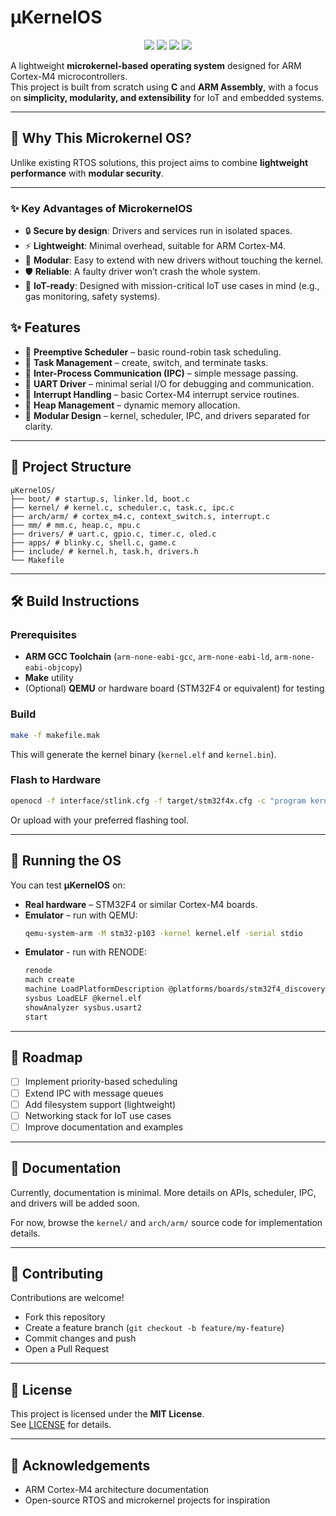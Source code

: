# μKernelOS

<p align="center">
  <img src="https://img.shields.io/badge/ARM-Cortex--M4-blue?style=for-the-badge&logo=arm" />
  <img src="https://img.shields.io/badge/Microkernel-OS-green?style=for-the-badge" />
  <img src="https://img.shields.io/badge/Language-C%2FASM-orange?style=for-the-badge&logo=c" />
  <img src="https://img.shields.io/badge/License-MIT-yellow?style=for-the-badge" />
</p>

A lightweight **microkernel-based operating system** designed for ARM Cortex-M4 microcontrollers.  
This project is built from scratch using **C** and **ARM Assembly**, with a focus on **simplicity, modularity, and extensibility** for IoT and embedded systems.

---
## 🚀 Why This Microkernel OS?

Unlike existing RTOS solutions, this project aims to combine **lightweight performance** with **modular security**.  

---
### ✨ Key Advantages of MicrokernelOS
- 🔒 **Secure by design**: Drivers and services run in isolated spaces.  
- ⚡ **Lightweight**: Minimal overhead, suitable for ARM Cortex-M4.  
- 🔧 **Modular**: Easy to extend with new drivers without touching the kernel.  
- 🛡️ **Reliable**: A faulty driver won’t crash the whole system.  
- 📡 **IoT-ready**: Designed with mission-critical IoT use cases in mind (e.g., gas monitoring, safety systems).  

## ✨ Features

- 🔹 **Preemptive Scheduler** – basic round-robin task scheduling.  
- 🔹 **Task Management** – create, switch, and terminate tasks.  
- 🔹 **Inter-Process Communication (IPC)** – simple message passing.  
- 🔹 **UART Driver** – minimal serial I/O for debugging and communication.  
- 🔹 **Interrupt Handling** – basic Cortex-M4 interrupt service routines.  
- 🔹 **Heap Management** – dynamic memory allocation.  
- 🔹 **Modular Design** – kernel, scheduler, IPC, and drivers separated for clarity.

---

## 📂 Project Structure

```
μKernelOS/
├── boot/ # startup.s, linker.ld, boot.c
├── kernel/ # kernel.c, scheduler.c, task.c, ipc.c
├── arch/arm/ # cortex_m4.c, context_switch.s, interrupt.c
├── mm/ # mm.c, heap.c, mpu.c
├── drivers/ # uart.c, gpio.c, timer.c, oled.c
├── apps/ # blinky.c, shell.c, game.c
├── include/ # kernel.h, task.h, drivers.h
└── Makefile
```

---

## 🛠️ Build Instructions

### Prerequisites
- **ARM GCC Toolchain** (`arm-none-eabi-gcc`, `arm-none-eabi-ld`, `arm-none-eabi-objcopy`)  
- **Make** utility  
- (Optional) **QEMU** or hardware board (STM32F4 or equivalent) for testing  

### Build
```bash
make -f makefile.mak
```

This will generate the kernel binary (`kernel.elf` and `kernel.bin`).

### Flash to Hardware
```bash
openocd -f interface/stlink.cfg -f target/stm32f4x.cfg -c "program kernel.bin verify reset exit 0x08000000"
```

Or upload with your preferred flashing tool.

---

## 🚀 Running the OS

You can test **μKernelOS** on:  
- **Real hardware** – STM32F4 or similar Cortex-M4 boards.  
- **Emulator** – run with QEMU:  
  ```bash
  qemu-system-arm -M stm32-p103 -kernel kernel.elf -serial stdio
  ```
- **Emulator** - run with RENODE:
  ```bash
  renode
  mach create
  machine LoadPlatformDescription @platforms/boards/stm32f4_discovery.repl
  sysbus LoadELF @kernel.elf
  showAnalyzer sysbus.usart2
  start
  ```
---

## 📌 Roadmap

- [ ] Implement priority-based scheduling  
- [ ] Extend IPC with message queues  
- [ ] Add filesystem support (lightweight)  
- [ ] Networking stack for IoT use cases  
- [ ] Improve documentation and examples  

---

## 📖 Documentation

Currently, documentation is minimal. More details on APIs, scheduler, IPC, and drivers will be added soon.  

For now, browse the `kernel/` and `arch/arm/` source code for implementation details.

---

## 🤝 Contributing

Contributions are welcome!  
- Fork this repository  
- Create a feature branch (`git checkout -b feature/my-feature`)  
- Commit changes and push  
- Open a Pull Request  

---

## 📜 License

This project is licensed under the **MIT License**.  
See [LICENSE](LICENSE) for details.

---

## 🌟 Acknowledgements

- ARM Cortex-M4 architecture documentation  
- Open-source RTOS and microkernel projects for inspiration  
